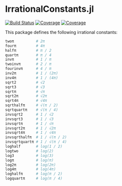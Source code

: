 # IrrationalConstants.jl

[![Build Status](https://github.com/JuliaMath/IrrationalConstants.jl/workflows/CI/badge.svg?branch=main)](https://github.com/JuliaMath/IrrationalConstants.jl/actions/workflows/CI.yml?query=branch%3Amain)
[![Coverage](https://codecov.io/gh/JuliaMath/IrrationalConstants.jl/branch/main/graph/badge.svg)](https://codecov.io/gh/JuliaMath/IrrationalConstants.jl)
[![Coverage](https://coveralls.io/repos/github/JuliaMath/IrrationalConstants.jl/badge.svg?branch=main)](https://coveralls.io/github/JuliaMath/IrrationalConstants.jl?branch=main)

This package defines the following irrational constants:

```julia
twoπ          # 2π
fourπ         # 4π
halfπ         # π / 2
quartπ        # π / 4
invπ          # 1 / π
twoinvπ       # 2 / π
fourinvπ      # 4 / π
inv2π         # 1 / (2π)
inv4π         # 1 / (4π)
sqrt2         # √2
sqrt3         # √3
sqrtπ         # √π
sqrt2π        # √2π
sqrt4π        # √4π
sqrthalfπ     # √(π / 2)
sqrtquartπ    # √(π / 4)
invsqrt2      # 1 / √2
invsqrt3      # 1 / √3
invsqrtπ      # 1 / √π
invsqrt2π     # 1 / √2π
invsqrt4π     # 1 / √4π
invsqrthalfπ  # 1 / √(π / 2)
invsqrtquartπ # 1 / √(π / 4)
loghalf       # log(1 / 2)
logtwo        # log(2)
log3          # log(3)
logπ          # log(π)
log2π         # log(2π)
log4π         # log(4π)
loghalfπ      # log(π / 2)
logquartπ     # log(π / 4)
```

